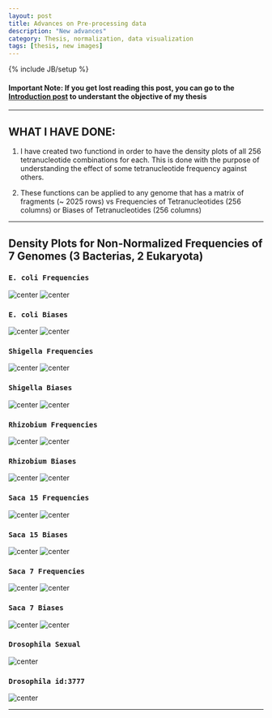 ```yaml
---
layout: post
title: Advances on Pre-processing data
description: "New advances"
category: Thesis, normalization, data visualization
tags: [thesis, new images]
---
```


{% include JB/setup %}

#### Important Note: If you get lost reading this post, you can go to the [Introduction post](http://kamynz.github.io/thesis/2015/07/30/Introduction-of-Thesis/) to understant the objective of my thesis

------

## WHAT I HAVE DONE:

1. I have created two functiond in order to have the density plots of all 256 tetranucleotide combinations for each. 
This is done with the purpose of understanding the effect of some tetranucleotide frequency against others.

2. These functions can be applied to any genome that has a matrix of fragments (~ 2025 rows)
vs Frequencies of Tetranucleotides (256 columns) or Biases of Tetranucleotides (256 columns) 

------

## Density Plots for Non-Normalized Frequencies of 7 Genomes (3 Bacterias, 2 Eukaryota)

### ``E. coli Frequencies``

![center](/Figs/Semana8/Ecoli/Eco_AC_Freq.png)
![center](/Figs/Semana8/Ecoli/Eco_GT_Freq.png)

### ``E. coli Biases``

![center](/Figs/Semana8/Ecoli/Eco_AC_Sesgos.png)
![center](/Figs/Semana8/Ecoli/Eco_GT_Sesgos.png)


### ``Shigella Frequencies``

![center](/Figs/Semana8/Shigella/Shig_AC_Freq.png)
![center](/Figs/Semana8/Shigella/Shig_GT_Freq.png)

### ``Shigella Biases``

![center](/Figs/Semana8/Shigella/Shig_AC_Sesgos.png)
![center](/Figs/Semana8/Shigella/Shig_GT_Sesgos.png)


### ``Rhizobium Frequencies``

![center](/Figs/Semana8/Rhizobium/Rhizo_AC_Freqs.png)
![center](/Figs/Semana8/Rhizobium/Rhizo_GT_Freqs.png)

### ``Rhizobium Biases``

![center](/Figs/Semana8/Rhizobium/Rhizo_AC_Sesgos.png)
![center](/Figs/Semana8/Rhizobium/Rhizo_GT_Sesgos.png)

### ``Saca 15 Frequencies``

![center](/Figs/Semana8/Saca15/Saca15_AC_Freqs.png)
![center](/Figs/Semana8/Saca15/Saca15_GT_Freqs.png)

### ``Saca 15 Biases``

![center](/Figs/Semana8/Saca15/Saca15_AC_Freqs.png)
![center](/Figs/Semana8/Saca15/Saca15_GT_Freqs.png)

### ``Saca 7 Frequencies``

![center](/Figs/Semana8/Saca7/Saca7_AC_Freqs.png)
![center](/Figs/Semana8/Saca7/Saca7_GT_Freqs.png)

### ``Saca 7 Biases``

![center](/Figs/Semana8/Saca7/Saca7_AC_Sesgos.png)
![center](/Figs/Semana8/Saca7/Saca7_GT_Sesgos.png)

### ``Drosophila Sexual``

![center](/Figs/Semana8/Saca7/Saca7_GT_Sesgos.png)

### ``Drosophila id:3777``

![center](/Figs/Semana8/FREQ_Z_SCORE_TRANSFORMATION/Droso3777_Freq_Norm_Z_SCORE.png)

------

